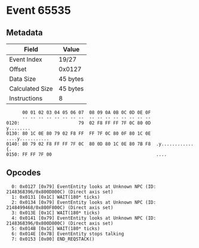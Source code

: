 # Event 65535

## Metadata

| Field           | Value    |
|-----------------|----------|
| Event Index     | 19/27    |
| Offset          | 0x0127   |
| Data Size       | 45 bytes |
| Calculated Size | 45 bytes |
| Instructions    | 8        |

```
      00 01 02 03 04 05 06 07  08 09 0A 0B 0C 0D 0E 0F
      -- -- -- -- -- -- -- --  -- -- -- -- -- -- -- --
0120:                      79  02 F8 FF FF 7F 0C 80 0D         y........
0130: 80 1C 0E 80 79 02 F8 FF  FF 7F 0C 80 0F 80 1C 0E  ....y...........
0140: 80 79 02 F8 FF FF 7F 0C  80 0D 80 1C 0E 80 7B F8  .y............{.
0150: FF FF 7F 00                                       ....            
```

## Opcodes

```
  0: 0x0127 [0x79] EventEntity looks at Unknown NPC (ID: 2148368396/0x800D800C) (Direct axis set)
  1: 0x0131 [0x1C] WAIT(180* ticks)
  2: 0x0134 [0x79] EventEntity looks at Unknown NPC (ID: 2148499468/0x800F800C) (Direct axis set)
  3: 0x013E [0x1C] WAIT(180* ticks)
  4: 0x0141 [0x79] EventEntity looks at Unknown NPC (ID: 2148368396/0x800D800C) (Direct axis set)
  5: 0x014B [0x1C] WAIT(180* ticks)
  6: 0x014E [0x7B] EventEntity stops talking
  7: 0x0153 [0x00] END_REQSTACK()
```
